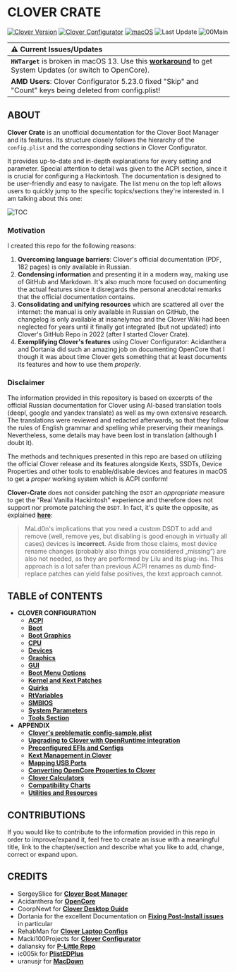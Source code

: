 # CLOVER CRATE
[![Clover Version](https://img.shields.io/badge/Clover:-r5155-grass.svg)](https://github.com/CloverHackyColor/CloverBootloader/releases) [![Clover Configurator](https://img.shields.io/badge/Clover_Configurator:-5.27.00-green.svg)](https://mackie100projects.altervista.org/download-clover-configurator/) [![macOS](https://img.shields.io/badge/Supported_macOS:-≤14.2-white.svg)](https://www.apple.com/macos/monterey/) ![Last Update](https://img.shields.io/badge/Last_Update:_(yy.mm.dd):-23.11.26-blueviolet.svg) ![00Main](https://user-images.githubusercontent.com/76865553/136703368-146cda4c-9a8b-4b5f-8d3e-0382f1ccd68f.jpg)

|:warning: Current Issues/Updates|
|:-----------------------------------------------------------|
| **`HWTarget`** is broken in macOS 13. Use this [**workaround**](https://github.com/5T33Z0/Clover-Crate/tree/main/RtVariables#working-around-issues-with--hwtarget-in-macos-13-to-receive-system-updates) to get System Updates (or switch to OpenCore).
|**AMD Users**: Clover Configurator 5.23.0 fixed "Skip" and "Count" keys being deleted from config.plist!

## ABOUT
**Clover Crate** is an unofficial documentation for the Clover Boot Manager and its features. Its structure closely follows the hierarchy of the `config.plist` and the corresponding sections in Clover Configurator. 

It provides up-to-date and in-depth explanations for every setting and parameter. Special attention to detail was given to the ACPI section, since it is crucial for configuring a Hackintosh. The documentation is designed to be user-friendly and easy to navigate. The list menu on the top left allows users to quickly jump to the specific topics/sections they're interested in. I am talking about this one:

![TOC](https://user-images.githubusercontent.com/76865553/136510478-2bccd5ae-6cc6-4a98-8f8d-63c41de2d3b3.png)

### Motivation
I created this repo for the following reasons:

1. **Overcoming language barriers**: Clover's official documentation (PDF, 182 pages) is only available in Russian.
2. **Condensing information** and presenting it in a modern way, making use of GitHub and Markdown. It's also much more focused on documenting the actual features since it disregards the personal anecdotal remarks that the official documentation contains.
3. **Consolidating and unifying resources** which are scattered all over the internet: the manual is only available in Russian on GitHub, the changelog is only available at insanelymac and the Clover Wiki had been neglected for years until it finally got integrated (but not updated) into Clover's GitHub Repo in 2022 (after I started Clover Crate).
4. **Exemplifying Clover's features** using Clover Configurator: Acidanthera and Dortania did such an amazing job on documenting OpenCore that I though it was about time Clover gets something that at least documents its features and how to use them *properly*.

### Disclaimer
The information provided in this repository is based on excerpts of the official Russian documentation for Clover using AI-based translation tools (deepl, google and yandex translate) as well as my own extensive research. The translations were reviewed and redacted afterwards, so that they follow the rules of English grammar and spelling while preserving their meanings. Nevertheless, some details may have been lost in translation (although I doubt it).

The methods and techniques presented in this repo are based on utilizing the official Clover release and its features alongside Kexts, SSDTs, Device Properties and other tools to enable/disable devices and features in macOS to get a *proper* working system which is ACPI conform!

**Clover-Crate** does not consider patching the `DSDT` an *appropriate* measure to get the "Real Vanilla Hackintosh" experience and therefore does not support nor promote patching the `DSDT`. In fact, it's quite the opposite, as explained [**here**](https://www.insanelymac.com/forum/topic/352881-when-is-rebaseregions-necessary/?do=findComment&comment=2790870):

> MaLd0n's implications that you need a custom DSDT to add and remove (well, remove yes, but disabling is good enough in virtually all cases) devices is **incorrect**. Aside from those claims, most device rename changes (probably also things you considered „missing“) are also not needed, as they are performed by Lilu and its plug-ins. This approach is a lot safer than previous ACPI renames as dumb find-replace patches can yield false positives, the kext approach cannot.

## TABLE of CONTENTS
- **CLOVER CONFIGURATION**
  - [**ACPI**](https://github.com/5T33Z0/Clover-Crate/tree/main/ACPI#readme)
  - [**Boot**](https://github.com/5T33Z0/Clover-Crate/tree/main/Boot#readme)
  - [**Boot Graphics**](https://github.com/5T33Z0/Clover-Crate/tree/main/Boot_Graphics#readme)
  - [**CPU**](https://github.com/5T33Z0/Clover-Crate/tree/main/CPU#readme)
  - [**Devices**](https://github.com/5T33Z0/Clover-Crate/blob/main/Devices#readme)
  - [**Graphics**](https://github.com/5T33Z0/Clover-Crate/tree/main/Graphics#readme)
  - [**GUI**](https://github.com/5T33Z0/Clover-Crate/tree/main/GUI#readme)
  - [**Boot Menu Options**](https://github.com/5T33Z0/Clover-Crate/blob/main/GUI/Boot_Menu_Options.md) 
  - [**Kernel and Kext Patches**](https://github.com/5T33Z0/Clover-Crate/tree/main/Kernel_And_Kext_Patches#readme)
  - [**Quirks**](https://github.com/5T33Z0/Clover-Crate/tree/main/Quirks#readme)
  - [**RtVariables**](https://github.com/5T33Z0/Clover-Crate/tree/main/RtVariables#readme)
  - [**SMBIOS**](https://github.com/5T33Z0/Clover-Crate/tree/main/SMBIOS#readme)
  - [**System Parameters**](https://github.com/5T33Z0/Clover-Crate/tree/main/System_Parameters#readme)
  - [**Tools Section**](https://github.com/5T33Z0/Clover-Crate/blob/main/Tools/README.md)
- **APPENDIX**
  - [**Clover's problematic config-sample.plist**](https://github.com/5T33Z0/Clover-Crate/tree/main/About_Config-Sample) 
  - [**Upgrading to Clover with OpenRuntime integration**](https://github.com/5T33Z0/Clover-Crate/tree/main/Upgrading_Clover#readme)
  - [**Preconfigured EFIs and Configs**](https://github.com/5T33Z0/Clover-Crate/tree/main/EFIs_and_Configs)
  - [**Kext Management in Clover**](https://github.com/5T33Z0/Clover-Crate/tree/main/Kext_Management#readme)
  - [**Mapping USB Ports**](https://github.com/5T33Z0/Clover-Crate/tree/main/USB_Fixes#readme)
  - [**Converting OpenCore Properties to Clover**](https://github.com/5T33Z0/Clover-Crate/tree/main/OC2Clover#readme)
  - [**Clover Calculators**](https://github.com/5T33Z0/Clover-Crate/tree/main/Xtras)
  - [**Compatibility Charts**](https://github.com/5T33Z0/Clover-Crate/tree/main/Compatibility_Charts)
  - [**Utilities and Resources**](https://github.com/5T33Z0/Clover-Crate/tree/main/Utilities#readme)

## CONTRIBUTIONS
If you would like to contribute to the information provided in this repo in order to improve/expand it, feel free to create an issue with a meaningful title, link to the chapter/section and describe what you like to add, change, correct or expand upon.

## CREDITS
- SergeySlice for [**Clover Boot Manager**](https://github.com/CloverHackyColor/CloverBootloader)
- Acidanthera for [**OpenCore**](https://github.com/acidanthera/OpenCorePkg)
- CoorpNewt for [**Clover Desktop Guide**](https://hackintosh.gitbook.io/r-hackintosh-vanilla-desktop-guide/)
- Dortania for the excellent Documentation on [**Fixing Post-Install issues**](https://dortania.github.io/OpenCore-Post-Install/) in particular
- RehabMan for [**Clover Laptop Configs**](https://github.com/RehabMan/OS-X-Clover-Laptop-Config)
- Macki100Projects for [**Clover Configurator**](https://mackie100projects.altervista.org/download-clover-configurator/)
- daliansky for [**P-Little Repo**](https://github.com/daliansky/P-little)
- ic005k for [**PlistEDPlus**](https://github.com/ic005k/PlistEDPlus)
- uranusjr for [**MacDown**](https://macdown.uranusjr.com/)
